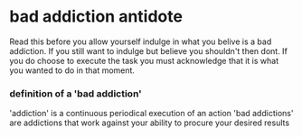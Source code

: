 # bad addiction antidote

Read this before you allow yourself indulge in what you belive is a bad addiction. 
If you still want to indulge but believe you shouldn't then dont. 
If you do choose to execute the task you must acknowledge that it is what you wanted to do in that moment.

### definition of a 'bad addiction'

'addiction' is a continuous periodical execution of an action
'bad addictions' are addictions that work against your ability to procure your desired results 

